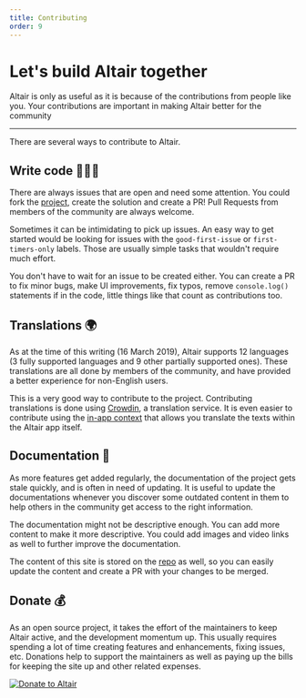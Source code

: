 ```yaml
---
title: Contributing
order: 9
---
```


# Let's build Altair together

Altair is only as useful as it is because of the contributions from people like you. Your contributions are important in making Altair better for the community

---

There are several ways to contribute to Altair.

## Write code 👨🏾‍💻

There are always issues that are open and need some attention. You could fork the [project](https://github.com/imolorhe/altair), create the solution and create a PR! Pull Requests from members of the community are always welcome.

Sometimes it can be intimidating to pick up issues. An easy way to get started would be looking for issues with the `good-first-issue` or `first-timers-only` labels. Those are usually simple tasks that wouldn't require much effort.

You don't have to wait for an issue to be created either. You can create a PR to fix minor bugs, make UI improvements, fix typos, remove `console.log()` statements if in the code, little things like that count as contributions too.

## Translations 🌍

As at the time of this writing (16 March 2019), Altair supports 12 languages (3 fully supported languages and 9 other partially supported ones). These translations are all done by members of the community, and have provided a better experience for non-English users.

This is a very good way to contribute to the project. Contributing translations is done using [Crowdin](https://crwd.in/altair-gql), a translation service. It is even easier to contribute using the [in-app context](https://altair-gql-translate.surge.sh/) that allows you translate the texts within the Altair app itself.

## Documentation 📖

As more features get added regularly, the documentation of the project gets stale quickly, and is often in need of updating. It is useful to update the documentations whenever you discover some outdated content in them to help others in the community get access to the right information.

The documentation might not be descriptive enough. You can add more content to make it more descriptive. You could add images and video links as well to further improve the documentation.

The content of this site is stored on the [repo](https://github.com/imolorhe/altair/tree/staging/docs/docs) as well, so you can easily update the content and create a PR with your changes to be merged.

## Donate 💰

As an open source project, it takes the effort of the maintainers to keep Altair active, and the development momentum up. This usually requires spending a lot of time creating features and enhancements, fixing issues, etc. Donations help to support the maintainers as well as paying up the bills for keeping the site up and other related expenses.

[![Donate to Altair](https://opencollective.com/altair/donate/button.png?color=blue)](https://opencollective.com/altair/donate)
